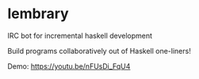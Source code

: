 # lembrary
IRC bot for incremental haskell development

Build programs collaboratively out of Haskell one-liners!

Demo: https://youtu.be/nFUsDi_FqU4
